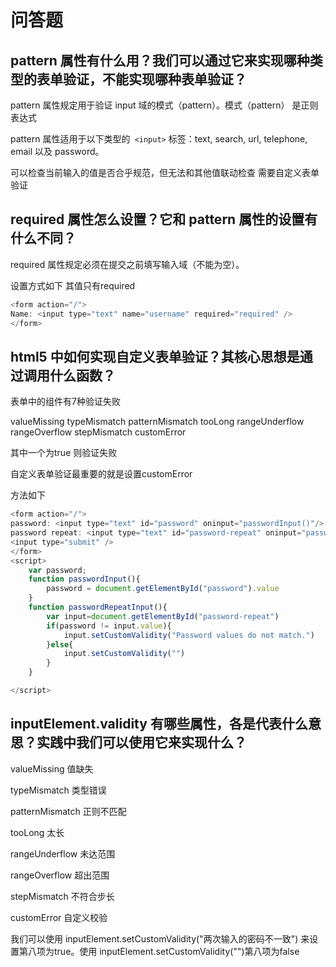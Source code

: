 # 问答题
## pattern 属性有什么用？我们可以通过它来实现哪种类型的表单验证，不能实现哪种表单验证？
pattern 属性规定用于验证 input 域的模式（pattern）。模式（pattern） 是正则表达式

pattern 属性适用于以下类型的` <input>` 标签：text, search, url, telephone, email 以及 password。

可以检查当前输入的值是否合乎规范，但无法和其他值联动检查 需要自定义表单验证

## required 属性怎么设置？它和 pattern 属性的设置有什么不同？

required 属性规定必须在提交之前填写输入域（不能为空）。

设置方式如下 其值只有required

```javascript
<form action="/">
Name: <input type="text" name="username" required="required" />
</form>
```

## html5 中如何实现自定义表单验证？其核心思想是通过调用什么函数？
表单中的组件有7种验证失败

valueMissing
typeMismatch
patternMismatch
tooLong
rangeUnderflow
rangeOverflow
stepMismatch
customError

其中一个为true 则验证失败

自定义表单验证最重要的就是设置customError

方法如下

```javascript
<form action="/">
password: <input type="text" id="password" oninput="passwordInput()"/>
password repeat: <input type="text" id="password-repeat" oninput="passwordRepeatInput()"/>
<input type="submit" />
</form>
<script>
    var password;
    function passwordInput(){
        password = document.getElementById("password").value
    }
    function passwordRepeatInput(){
        var input=document.getElementById("password-repeat")
        if(password != input.value){
            input.setCustomValidity("Password values do not match.")
        }else{
            input.setCustomValidity("")
        }
    }

</script>
```
## inputElement.validity 有哪些属性，各是代表什么意思？实践中我们可以使用它来实现什么？
valueMissing 值缺失

typeMismatch 类型错误

patternMismatch 正则不匹配

tooLong 太长

rangeUnderflow 未达范围

rangeOverflow 超出范围

stepMismatch 不符合步长

customError 自定义校验

我们可以使用 inputElement.setCustomValidity("两次输入的密码不一致") 来设置第八项为true。使用 inputElement.setCustomValidity("")第八项为false
